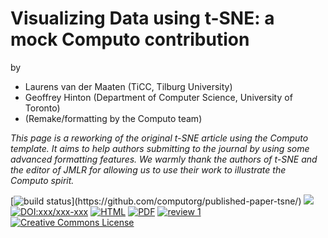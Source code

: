 # Visualizing Data using t-SNE: a mock Computo contribution

by 

- Laurens van der Maaten (TiCC, Tilburg University)
- Geoffrey Hinton (Department of Computer Science, University of Toronto)
- (Remake/formatting by the Computo team)

*This page is a reworking of the original t-SNE article using the Computo template. It aims to help authors submitting to the journal by using some advanced formatting features. We warmly thank the authors of t-SNE and the editor of JMLR for allowing us to use their work to illustrate the Computo spirit.*

[![build status]([https://github.com/computorg/published-paper-tsne/workflows/build/badge.svg](https://github.com/computorg/published-paper-tsne/actions/workflows/build.yml/badge.svg))](https://github.com/computorg/published-paper-tsne/)
[![](https://img.shields.io/github/last-commit/computorg/published-paper-tsne.svg)](https://github.com/computorg/published-paper-tsne/commits/main)
[![DOI:xxx/xxx-xxx](https://img.shields.io/badge/DOI-xxx/xxx--xxx-034E79.svg)](https://doi.org/xxx/xxx-xxx)
[![HTML](https://img.shields.io/badge/article-HTML-034E79)](https://computo.sfds.asso.fr/published-paper-tsne/)
[![PDF](https://img.shields.io/badge/article-PDF-034E79)](https://computo.sfds.asso.fr/published-paper-tsne/published-paper-tsne.pdf)
[![review 1](https://img.shields.io/badge/review-report%201-blue)](https://github.com/computorg/published-paper-tsne/issues/4)
[![Creative Commons License](https://i.creativecommons.org/l/by/4.0/80x15.png)](http://creativecommons.org/licenses/by/4.0/)

